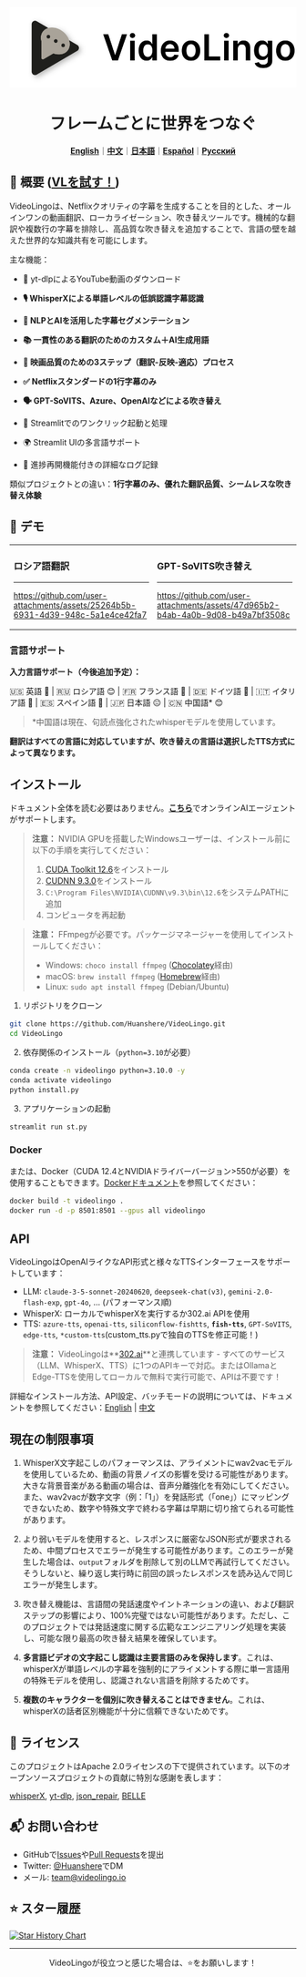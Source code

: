 <div align="center">

<img src="/docs/logo.png" alt="VideoLingo Logo" height="140">

# フレームごとに世界をつなぐ

[**English**](/README.md)｜[**中文**](/translations/README.zh.md)｜[**日本語**](/translations/README.ja.md)｜[**Español**](/translations/README.es.md)｜[**Русский**](/translations/README.ru.md)

</div>

## 🌟 概要 ([VLを試す！](https://videolingo.io))

VideoLingoは、Netflixクオリティの字幕を生成することを目的とした、オールインワンの動画翻訳、ローカライゼーション、吹き替えツールです。機械的な翻訳や複数行の字幕を排除し、高品質な吹き替えを追加することで、言語の壁を越えた世界的な知識共有を可能にします。

主な機能：
- 🎥 yt-dlpによるYouTube動画のダウンロード

- **🎙️ WhisperXによる単語レベルの低誤認識字幕認識**

- **📝 NLPとAIを活用した字幕セグメンテーション**

- **📚 一貫性のある翻訳のためのカスタム＋AI生成用語**

- **🔄 映画品質のための3ステップ（翻訳-反映-適応）プロセス**

- **✅ Netflixスタンダードの1行字幕のみ**

- **🗣️ GPT-SoVITS、Azure、OpenAIなどによる吹き替え**

- 🚀 Streamlitでのワンクリック起動と処理

- 🌍 Streamlit UIの多言語サポート

- 📝 進捗再開機能付きの詳細なログ記録

類似プロジェクトとの違い：**1行字幕のみ、優れた翻訳品質、シームレスな吹き替え体験**

## 🎥 デモ

<table>
<tr>
<td width="50%">

### ロシア語翻訳
---
https://github.com/user-attachments/assets/25264b5b-6931-4d39-948c-5a1e4ce42fa7

</td>
<td width="50%">

### GPT-SoVITS吹き替え
---
https://github.com/user-attachments/assets/47d965b2-b4ab-4a0b-9d08-b49a7bf3508c

</td>
</tr>
</table>

### 言語サポート

**入力言語サポート（今後追加予定）：**

🇺🇸 英語 🤩 | 🇷🇺 ロシア語 😊 | 🇫🇷 フランス語 🤩 | 🇩🇪 ドイツ語 🤩 | 🇮🇹 イタリア語 🤩 | 🇪🇸 スペイン語 🤩 | 🇯🇵 日本語 😐 | 🇨🇳 中国語* 😊

> *中国語は現在、句読点強化されたwhisperモデルを使用しています。

**翻訳はすべての言語に対応していますが、吹き替えの言語は選択したTTS方式によって異なります。**

## インストール

ドキュメント全体を読む必要はありません。[**こちら**](https://share.fastgpt.in/chat/share?shareId=066w11n3r9aq6879r4z0v9rh)でオンラインAIエージェントがサポートします。

> **注意：** NVIDIA GPUを搭載したWindowsユーザーは、インストール前に以下の手順を実行してください：
> 1. [CUDA Toolkit 12.6](https://developer.download.nvidia.com/compute/cuda/12.6.0/local_installers/cuda_12.6.0_560.76_windows.exe)をインストール
> 2. [CUDNN 9.3.0](https://developer.download.nvidia.com/compute/cudnn/9.3.0/local_installers/cudnn_9.3.0_windows.exe)をインストール
> 3. `C:\Program Files\NVIDIA\CUDNN\v9.3\bin\12.6`をシステムPATHに追加
> 4. コンピュータを再起動

> **注意：** FFmpegが必要です。パッケージマネージャーを使用してインストールしてください：
> - Windows: ```choco install ffmpeg``` ([Chocolatey](https://chocolatey.org/)経由)
> - macOS: ```brew install ffmpeg``` ([Homebrew](https://brew.sh/)経由)
> - Linux: ```sudo apt install ffmpeg``` (Debian/Ubuntu)

1. リポジトリをクローン

```bash
git clone https://github.com/Huanshere/VideoLingo.git
cd VideoLingo
```

2. 依存関係のインストール（`python=3.10`が必要）

```bash
conda create -n videolingo python=3.10.0 -y
conda activate videolingo
python install.py
```

3. アプリケーションの起動

```bash
streamlit run st.py
```

### Docker
または、Docker（CUDA 12.4とNVIDIAドライバーバージョン>550が必要）を使用することもできます。[Dockerドキュメント](/docs/pages/docs/docker.en-US.md)を参照してください：

```bash
docker build -t videolingo .
docker run -d -p 8501:8501 --gpus all videolingo
```

## API
VideoLingoはOpenAIライクなAPI形式と様々なTTSインターフェースをサポートしています：
- LLM: `claude-3-5-sonnet-20240620`, `deepseek-chat(v3)`, `gemini-2.0-flash-exp`, `gpt-4o`, ... (パフォーマンス順)
- WhisperX: ローカルでwhisperXを実行するか302.ai APIを使用
- TTS: `azure-tts`, `openai-tts`, `siliconflow-fishtts`, **`fish-tts`**, `GPT-SoVITS`, `edge-tts`, `*custom-tts`(custom_tts.pyで独自のTTSを修正可能！)

> **注意：** VideoLingoは**[302.ai](https://gpt302.saaslink.net/C2oHR9)**と連携しています - すべてのサービス（LLM、WhisperX、TTS）に1つのAPIキーで対応。またはOllamaとEdge-TTSを使用してローカルで無料で実行可能で、APIは不要です！

詳細なインストール方法、API設定、バッチモードの説明については、ドキュメントを参照してください：[English](/docs/pages/docs/start.en-US.md) | [中文](/docs/pages/docs/start.zh-CN.md)

## 現在の制限事項

1. WhisperX文字起こしのパフォーマンスは、アライメントにwav2vacモデルを使用しているため、動画の背景ノイズの影響を受ける可能性があります。大きな背景音楽がある動画の場合は、音声分離強化を有効にしてください。また、wav2vacが数字文字（例：「1」）を発話形式（「one」）にマッピングできないため、数字や特殊文字で終わる字幕は早期に切り捨てられる可能性があります。

2. より弱いモデルを使用すると、レスポンスに厳密なJSON形式が要求されるため、中間プロセスでエラーが発生する可能性があります。このエラーが発生した場合は、`output`フォルダを削除して別のLLMで再試行してください。そうしないと、繰り返し実行時に前回の誤ったレスポンスを読み込んで同じエラーが発生します。

3. 吹き替え機能は、言語間の発話速度やイントネーションの違い、および翻訳ステップの影響により、100%完璧ではない可能性があります。ただし、このプロジェクトでは発話速度に関する広範なエンジニアリング処理を実装し、可能な限り最高の吹き替え結果を確保しています。

4. **多言語ビデオの文字起こし認識は主要言語のみを保持します**。これは、whisperXが単語レベルの字幕を強制的にアライメントする際に単一言語用の特殊モデルを使用し、認識されない言語を削除するためです。

5. **複数のキャラクターを個別に吹き替えることはできません**。これは、whisperXの話者区別機能が十分に信頼できないためです。

## 📄 ライセンス

このプロジェクトはApache 2.0ライセンスの下で提供されています。以下のオープンソースプロジェクトの貢献に特別な感謝を表します：

[whisperX](https://github.com/m-bain/whisperX), [yt-dlp](https://github.com/yt-dlp/yt-dlp), [json_repair](https://github.com/mangiucugna/json_repair), [BELLE](https://github.com/LianjiaTech/BELLE)

## 📬 お問い合わせ

- GitHubで[Issues](https://github.com/Huanshere/VideoLingo/issues)や[Pull Requests](https://github.com/Huanshere/VideoLingo/pulls)を提出
- Twitter: [@Huanshere](https://twitter.com/Huanshere)でDM
- メール: team@videolingo.io

## ⭐ スター履歴

[![Star History Chart](https://api.star-history.com/svg?repos=Huanshere/VideoLingo&type=Timeline)](https://star-history.com/#Huanshere/VideoLingo&Timeline)

---

<p align="center">VideoLingoが役立つと感じた場合は、⭐️をお願いします！</p> 